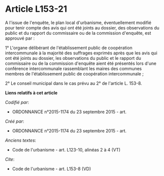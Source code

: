 # Article L153-21

A l'issue de l'enquête, le plan local d'urbanisme, éventuellement modifié pour tenir compte des avis qui ont été joints au
dossier, des observations du public et du rapport du commissaire ou de la commission d'enquête, est approuvé par : 

1° L'organe délibérant de l'établissement public de coopération intercommunale à la majorité des suffrages exprimés après que
les avis qui ont été joints au dossier, les observations du public et le rapport du commissaire ou de la commission d'enquête
aient été présentés lors d'une conférence intercommunale rassemblant les maires des communes membres de l'établissement
public de coopération intercommunale ; 

2° Le conseil municipal dans le cas prévu au 2° de l'article L. 153-8.

**Liens relatifs à cet article**

_Codifié par_:

  - ORDONNANCE n°2015-1174 du 23 septembre 2015 - art.

_Créé par_:

  - ORDONNANCE n°2015-1174 du 23 septembre 2015 - art.

_Anciens textes_:

  - Code de l'urbanisme - art. L123-10, alinéas 2 à 4  (VT)

_Cite_:

  - Code de l'urbanisme - art. L153-8 (VD)
